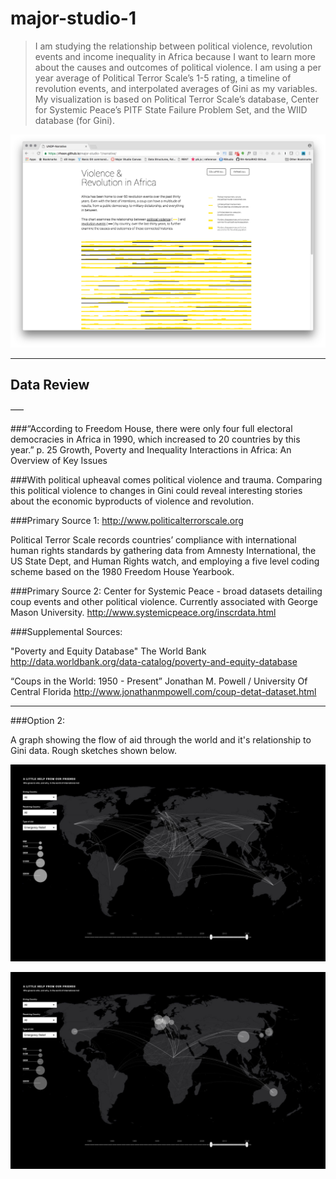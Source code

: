 # major-studio-1

>I am studying the relationship between political violence, revolution events and income inequality in Africa because I want to learn more about the causes and outcomes of political violence. I am using a per year average of Political Terror Scale’s 1-5 rating, a timeline of revolution events, and interpolated averages of Gini as my variables. My visualization is based on Political Terror Scale’s database, Center for Systemic Peace’s PITF State Failure Problem Set, and the WIID database (for Gini).

[![](preview.png)](https://rhoon.github.io/major-studio-1/narrative/)
___

## Data Review

–––

###“According to Freedom House, there were only four full electoral democracies in Africa in 1990, which increased to 20 countries by this year.” 
p. 25 Growth, Poverty and Inequality Interactions in Africa: An Overview of Key Issues

###With political upheaval comes political violence and trauma. Comparing this political violence to changes in Gini could reveal interesting stories about the economic byproducts of violence and revolution.

###Primary Source 1:
http://www.politicalterrorscale.org

Political Terror Scale records countries’ compliance with international human rights standards by gathering data from Amnesty International, the US State Dept, and Human Rights watch, and employing a five level coding scheme based on the 1980 Freedom House Yearbook.

###Primary Source 2:
Center for Systemic Peace - broad datasets detailing coup events and other political violence.
Currently associated with George Mason University.
http://www.systemicpeace.org/inscrdata.html

###Supplemental Sources:

"Poverty and Equity Database" The World Bank 
http://data.worldbank.org/data-catalog/poverty-and-equity-database

“Coups in the World: 1950 - Present” Jonathan M. Powell  / University Of Central Florida
 http://www.jonathanmpowell.com/coup-detat-dataset.html

___

###Option 2:

A graph showing the flow of aid through the world and it's relationship to Gini data. Rough sketches shown below.

![](Option2-1.jpg)

![](Option2-2.jpg)